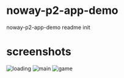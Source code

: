 # noway-p2-app-demo
noway-p2-app-demo
readme init

# screenshots
![loading](https://raw.githubusercontent.com/kuyen/noway-p2-app-demo/master/readme/screenshot1.png)
![main](https://raw.githubusercontent.com/kuyen/noway-p2-app-demo/master/readme/screenshot2.png)
![game](https://raw.githubusercontent.com/kuyen/noway-p2-app-demo/master/readme/screenshot2.png)
